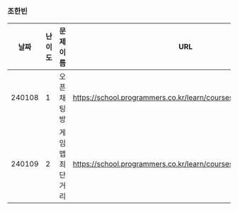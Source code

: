 
### 조한빈
|날짜|난이도|문제 이름|URL|비고|
|----|----|----|----|----|
|240108|1|오픈채팅방|https://school.programmers.co.kr/learn/courses/30/lessons/42888|2019 KAKAO WINTER INTERNSHIP|
|240109|2|게임 맵 최단거리|https://school.programmers.co.kr/learn/courses/30/lessons/1844|알고리즘 고득점 Kit|
